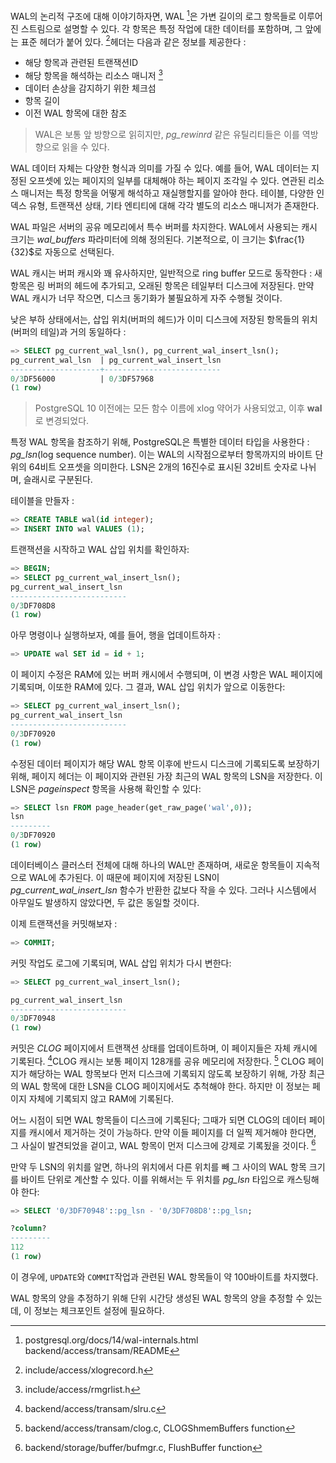 
WAL의 논리적 구조에 대해 이야기하자면, WAL [^1]은 가변 길이의 로그 항목들로 이루어진 스트림으로 설명할 수 있다.
각 항목은 특정 작업에 대한 데이터를 포함하며, 그 앞에는 표준 헤더가 붙어 있다. [^2]헤더는 다음과 같은 정보를 제공한다 : 
- 해당 항목과 관련된 트랜잭션ID
- 해당 항목을 해석하는 리소스 매니저 [^3]
- 데이터 손상을 감지하기 위한 체크섬
- 항목 길이
- 이전 WAL 항목에 대한 참조

> WAL은 보통 앞 방향으로 읽히지만,  *pg_rewinrd* 같은 유틸리티들은 이를 역방향으로 읽을 수 있다.

WAL 데이터 자체는 다양한 형식과 의미를 가질 수 있다. 예를 들어, WAL 데이터는 지정된 오프셋에 있는 페이지의 일부를 대체해야 하는 페이지 조각일 수 있다. 연관된 리소스 매니저는 특정 항목을 어떻게 해석하고 재실행할지를 알아야 한다. 테이블, 다양한 인덱스 유형, 트랜잭션 상태, 기타 엔티티에 대해 각각 별도의 리소스 매니저가 존재한다.


WAL 파일은 서버의 공유 메모리에서 특수 버퍼를 차지한다. WAL에서 사용되는 캐시 크기는 *wal_buffers* 파라미터에 의해 정의된다. 기본적으로, 이 크기는 $\frac{1}{32}$로 자동으로 선택된다.

WAL 캐시는 버퍼 캐시와 꽤 유사하지만, 일반적으로 ring buffer 모드로 동작한다 : 새 항목은 링 버퍼의 헤드에 추가되고, 오래된 항목은 테일부터 디스크에 저장된다. 만약 WAL 캐시가 너무 작으면, 디스크 동기화가 불필요하게 자주 수행될 것이다.

낮은 부하 상태에서는, 삽입 위치(버퍼의 헤드)가 이미 디스크에 저장된 항목들의 위치(버퍼의 테일)과 거의 동일하다 : 

```sql
=> SELECT pg_current_wal_lsn(), pg_current_wal_insert_lsn();
pg_current_wal_lsn  | pg_current_wal_insert_lsn
--------------------+--------------------------
0/3DF56000          | 0/3DF57968
(1 row)
```

>PostgreSQL 10 이전에는 모든 함수 이름에 xlog 약어가 사용되었고, 이후 **wal**로 변경되었다. 


특정 WAL 항목을 참조하기 위해, PostgreSQL은 특별한 데이터 타입을 사용한다 : *pg_lsn*(log sequence number). 이는 WAL의 시작점으로부터 항목까지의 바이트 단위의 64비트 오프셋을 의미한다. LSN은 2개의 16진수로 표시된 32비트 숫자로 나뉘며, 슬래시로 구분된다.

테이블을 만들자 : 
```sql
=> CREATE TABLE wal(id integer);
=> INSERT INTO wal VALUES (1);
```

트랜잭션을 시작하고 WAL 삽입 위치를 확인하자:
```sql
=> BEGIN;
=> SELECT pg_current_wal_insert_lsn();
pg_current_wal_insert_lsn
--------------------------
0/3DF708D8
(1 row)
```

아무 명령이나 실행하보자, 예를 들어, 행을 업데이트하자 : 

```sql
=> UPDATE wal SET id = id + 1;
```

이 페이지 수정은 RAM에 있는 버퍼 캐시에서 수행되며, 이 변경 사항은 WAL 페이지에 기록되며, 이또한 RAM에 있다.
그 결과, WAL 삽입 위치가 앞으로 이동한다:

```sql
=> SELECT pg_current_wal_insert_lsn();
pg_current_wal_insert_lsn
--------------------------
0/3DF70920
(1 row)
```

수정된 데이터 페이지가 해당 WAL 항목 이후에 반드시 디스크에 기록되도록 보장하기 위해, 페이지 헤더는 이 페이지와 관련된 가장 최근의 WAL 항목의 LSN을 저장한다.
이 LSN은 *pageinspect* 항목을 사용해 확인할 수 있다:

```sql
=> SELECT lsn FROM page_header(get_raw_page('wal',0));
lsn
---------
0/3DF70920
(1 row)
```

데이터베이스 클러스터 전체에 대해 하나의 WAL만 존재하며, 새로운 항목들이 지속적으로 WAL에 추가된다. 이 때문에 페이지에 저장된 LSN이 *pg_current_wal_insert_lsn* 함수가 반환한 값보다 작을 수 있다. 그러나 시스템에서 아무일도 발생하지 않았다면, 두 값은 동일할 것이다.

이제 트랜잭션을 커밋해보자 : 

```sql
=> COMMIT;
```

커밋 작업도 로그에 기록되며, WAL 삽입 위치가 다시 변한다:

```sql
=> SELECT pg_current_wal_insert_lsn();

pg_current_wal_insert_lsn
--------------------------
0/3DF70948
(1 row)
```

커밋은 *CLOG* 페이지에서 트랜잭션 상태를 업데이트하며, 이 페이지들은 자체 캐시에 기록된다. [^4]CLOG 캐시는 보통 페이지 128개를 공유 메모리에 저장한다. [^5] 
CLOG 페이지가 해당하는 WAL 항목보다 먼저 디스크에 기록되지 않도록 보장하기 위해, 가장 최근의 WAL 항목에 대한 LSN을 CLOG 페이지에서도 추척해야 한다. 하지만 이 정보는 페이지 자체에 기록되지 않고 RAM에 기록된다.

어느 시점이 되면 WAL 항목들이 디스크에 기록된다; 그때가 되면 CLOG의 데이터 페이지를 캐시에서 제거하는 것이 가능하다. 만약 이들 페이지를 더 일찍 제거해야 한다면, 그 사실이 발견되었을 겉이고, WAL 항목이 먼저 디스크에 강제로 기록됬을 것이다. [^6]

만약 두 LSN의 위치를 알면, 하나의 위치에서 다른 위치를 빼 그 사이의 WAL 항목 크기를 바이트 단위로 계산할 수 있다.
이를 위해서는 두 위치를 *pg_lsn* 타입으로 캐스팅해야 한다:

```sql
=> SELECT '0/3DF70948'::pg_lsn - '0/3DF708D8'::pg_lsn;

?column?
---------
112
(1 row)
```


이 경우에, `UPDATE`와 `COMMIT`작업과 관련된 WAL 항목들이 약 100바이트를 차지했다.

WAL 항목의 양을 추정하기 위해 단위 시간당 생성된 WAL 항목의 양을 추정할 수 있는데, 이 정보는 체크포인트 설정에 필요하다.


[^1]:postgresql.org/docs/14/wal-internals.html
backend/access/transam/README

[^2]:include/access/xlogrecord.h
[^3]:include/access/rmgrlist.h
[^4]:backend/access/transam/slru.c
[^5]:backend/access/transam/clog.c, CLOGShmemBuffers function
[^6]:backend/storage/buffer/bufmgr.c, FlushBuffer function